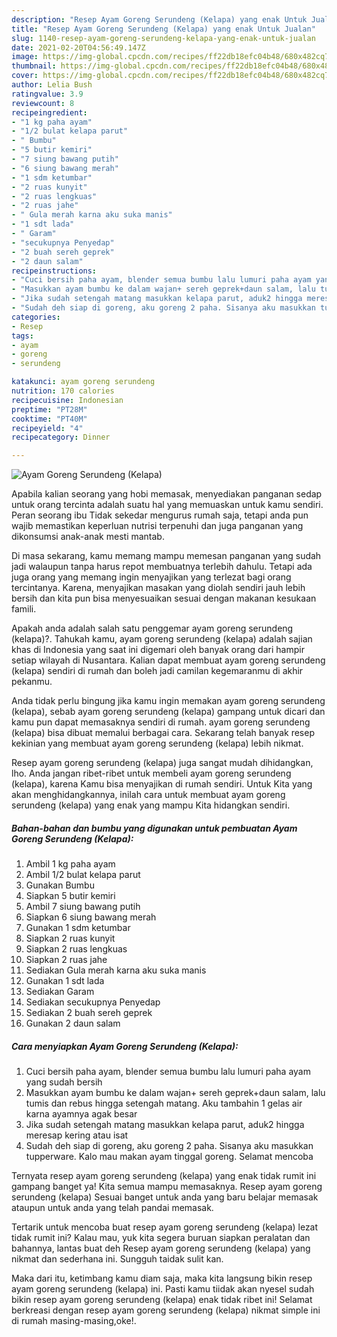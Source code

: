```yaml
---
description: "Resep Ayam Goreng Serundeng (Kelapa) yang enak Untuk Jualan"
title: "Resep Ayam Goreng Serundeng (Kelapa) yang enak Untuk Jualan"
slug: 1140-resep-ayam-goreng-serundeng-kelapa-yang-enak-untuk-jualan
date: 2021-02-20T04:56:49.147Z
image: https://img-global.cpcdn.com/recipes/ff22db18efc04b48/680x482cq70/ayam-goreng-serundeng-kelapa-foto-resep-utama.jpg
thumbnail: https://img-global.cpcdn.com/recipes/ff22db18efc04b48/680x482cq70/ayam-goreng-serundeng-kelapa-foto-resep-utama.jpg
cover: https://img-global.cpcdn.com/recipes/ff22db18efc04b48/680x482cq70/ayam-goreng-serundeng-kelapa-foto-resep-utama.jpg
author: Lelia Bush
ratingvalue: 3.9
reviewcount: 8
recipeingredient:
- "1 kg paha ayam"
- "1/2 bulat kelapa parut"
- " Bumbu"
- "5 butir kemiri"
- "7 siung bawang putih"
- "6 siung bawang merah"
- "1 sdm ketumbar"
- "2 ruas kunyit"
- "2 ruas lengkuas"
- "2 ruas jahe"
- " Gula merah karna aku suka manis"
- "1 sdt lada"
- " Garam"
- "secukupnya Penyedap"
- "2 buah sereh geprek"
- "2 daun salam"
recipeinstructions:
- "Cuci bersih paha ayam, blender semua bumbu lalu lumuri paha ayam yang sudah bersih"
- "Masukkan ayam bumbu ke dalam wajan+ sereh geprek+daun salam, lalu tumis dan rebus hingga setengah matang. Aku tambahin 1 gelas air karna ayamnya agak besar"
- "Jika sudah setengah matang masukkan kelapa parut, aduk2 hingga meresap kering atau isat"
- "Sudah deh siap di goreng, aku goreng 2 paha. Sisanya aku masukkan tupperware. Kalo mau makan ayam tinggal goreng. Selamat mencoba"
categories:
- Resep
tags:
- ayam
- goreng
- serundeng

katakunci: ayam goreng serundeng 
nutrition: 170 calories
recipecuisine: Indonesian
preptime: "PT28M"
cooktime: "PT40M"
recipeyield: "4"
recipecategory: Dinner

---
```



![Ayam Goreng Serundeng (Kelapa)](https://img-global.cpcdn.com/recipes/ff22db18efc04b48/680x482cq70/ayam-goreng-serundeng-kelapa-foto-resep-utama.jpg)

Apabila kalian seorang yang hobi memasak, menyediakan panganan sedap untuk orang tercinta adalah suatu hal yang memuaskan untuk kamu sendiri. Peran seorang ibu Tidak sekedar mengurus rumah saja, tetapi anda pun wajib memastikan keperluan nutrisi terpenuhi dan juga panganan yang dikonsumsi anak-anak mesti mantab.

Di masa  sekarang, kamu memang mampu memesan panganan yang sudah jadi walaupun tanpa harus repot membuatnya terlebih dahulu. Tetapi ada juga orang yang memang ingin menyajikan yang terlezat bagi orang tercintanya. Karena, menyajikan masakan yang diolah sendiri jauh lebih bersih dan kita pun bisa menyesuaikan sesuai dengan makanan kesukaan famili. 



Apakah anda adalah salah satu penggemar ayam goreng serundeng (kelapa)?. Tahukah kamu, ayam goreng serundeng (kelapa) adalah sajian khas di Indonesia yang saat ini digemari oleh banyak orang dari hampir setiap wilayah di Nusantara. Kalian dapat membuat ayam goreng serundeng (kelapa) sendiri di rumah dan boleh jadi camilan kegemaranmu di akhir pekanmu.

Anda tidak perlu bingung jika kamu ingin memakan ayam goreng serundeng (kelapa), sebab ayam goreng serundeng (kelapa) gampang untuk dicari dan kamu pun dapat memasaknya sendiri di rumah. ayam goreng serundeng (kelapa) bisa dibuat memalui berbagai cara. Sekarang telah banyak resep kekinian yang membuat ayam goreng serundeng (kelapa) lebih nikmat.

Resep ayam goreng serundeng (kelapa) juga sangat mudah dihidangkan, lho. Anda jangan ribet-ribet untuk membeli ayam goreng serundeng (kelapa), karena Kamu bisa menyajikan di rumah sendiri. Untuk Kita yang akan menghidangkannya, inilah cara untuk membuat ayam goreng serundeng (kelapa) yang enak yang mampu Kita hidangkan sendiri.

<!--inarticleads1-->

##### Bahan-bahan dan bumbu yang digunakan untuk pembuatan Ayam Goreng Serundeng (Kelapa):

1. Ambil 1 kg paha ayam
1. Ambil 1/2 bulat kelapa parut
1. Gunakan  Bumbu
1. Siapkan 5 butir kemiri
1. Ambil 7 siung bawang putih
1. Siapkan 6 siung bawang merah
1. Gunakan 1 sdm ketumbar
1. Siapkan 2 ruas kunyit
1. Siapkan 2 ruas lengkuas
1. Siapkan 2 ruas jahe
1. Sediakan  Gula merah karna aku suka manis
1. Gunakan 1 sdt lada
1. Sediakan  Garam
1. Sediakan secukupnya Penyedap
1. Sediakan 2 buah sereh geprek
1. Gunakan 2 daun salam




<!--inarticleads2-->

##### Cara menyiapkan Ayam Goreng Serundeng (Kelapa):

1. Cuci bersih paha ayam, blender semua bumbu lalu lumuri paha ayam yang sudah bersih
1. Masukkan ayam bumbu ke dalam wajan+ sereh geprek+daun salam, lalu tumis dan rebus hingga setengah matang. Aku tambahin 1 gelas air karna ayamnya agak besar
1. Jika sudah setengah matang masukkan kelapa parut, aduk2 hingga meresap kering atau isat
1. Sudah deh siap di goreng, aku goreng 2 paha. Sisanya aku masukkan tupperware. Kalo mau makan ayam tinggal goreng. Selamat mencoba




Ternyata resep ayam goreng serundeng (kelapa) yang enak tidak rumit ini gampang banget ya! Kita semua mampu memasaknya. Resep ayam goreng serundeng (kelapa) Sesuai banget untuk anda yang baru belajar memasak ataupun untuk anda yang telah pandai memasak.

Tertarik untuk mencoba buat resep ayam goreng serundeng (kelapa) lezat tidak rumit ini? Kalau mau, yuk kita segera buruan siapkan peralatan dan bahannya, lantas buat deh Resep ayam goreng serundeng (kelapa) yang nikmat dan sederhana ini. Sungguh taidak sulit kan. 

Maka dari itu, ketimbang kamu diam saja, maka kita langsung bikin resep ayam goreng serundeng (kelapa) ini. Pasti kamu tiidak akan nyesel sudah bikin resep ayam goreng serundeng (kelapa) enak tidak ribet ini! Selamat berkreasi dengan resep ayam goreng serundeng (kelapa) nikmat simple ini di rumah masing-masing,oke!.

